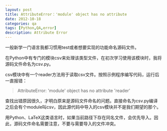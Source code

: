 ```yaml
---
layout: post
title: AttributeError：'module' object has no attribute 
date: 2012-10-18
categories: qa
tags: [Python,QA,error]
description: Attribute Error
---
```


一般新学一门语言我都习惯用test或者想要实现的功能命名源码文件。

在Python中有专门的模块csv来处理该类型文件，在初次学习使用该模块时，我将源码文件命名为csv.py。

csv模块中有一个reader方法用于读取csv文件。按照示例程序编写代码，运行后一直报错：

> AttributeError: 'module' object has no attribute 'reader'

查找出错原因很久，才明白原来是源码文件命名的问题。直接命名为csv.py编译之后会有个module叫csv，因此源代码中导入的csv模块并不是我们期望的那个。

用Python、LaTeX这类语言时，如果当前路径下存在同名文件，会优先导入。因此，源码文件命名需要注意，不要与需要导入的文件冲突。
